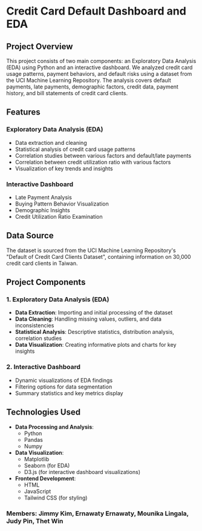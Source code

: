 # Credit Card Default Dashboard and EDA

## Project Overview

This project consists of two main components: an Exploratory Data Analysis (EDA) using Python and an interactive dashboard. We analyzed credit card usage patterns, payment behaviors, and default risks using a dataset from the UCI Machine Learning Repository. The analysis covers default payments, late payments, demographic factors, credit data, payment history, and bill statements of credit card clients.

## Features

### Exploratory Data Analysis (EDA)
- Data extraction and cleaning
- Statistical analysis of credit card usage patterns
- Correlation studies between various factors and default/late payments
- Correlation between credit utilization ratio with various factors
- Visualization of key trends and insights

### Interactive Dashboard
- Late Payment Analysis
- Buying Pattern Behavior Visualization
- Demographic Insights
- Credit Utilization Ratio Examination

## Data Source

The dataset is sourced from the UCI Machine Learning Repository's "Default of Credit Card Clients Dataset", containing information on 30,000 credit card clients in Taiwan.

## Project Components

### 1. Exploratory Data Analysis (EDA)
- **Data Extraction**: Importing and initial processing of the dataset
- **Data Cleaning**: Handling missing values, outliers, and data inconsistencies
- **Statistical Analysis**: Descriptive statistics, distribution analysis, correlation studies
- **Data Visualization**: Creating informative plots and charts for key insights

### 2. Interactive Dashboard
- Dynamic visualizations of EDA findings
- Filtering options for data segmentation
- Summary statistics and key metrics display

## Technologies Used

- **Data Processing and Analysis**: 
  - Python
  - Pandas
  - Numpy
- **Data Visualization**: 
  - Matplotlib
  - Seaborn (for EDA)
  - D3.js (for interactive dashboard visualizations)
- **Frontend Development**:
  - HTML
  - JavaScript
  - Tailwind CSS (for styling)

### Members: Jimmy Kim, Ernawaty Ernawaty, Mounika Lingala, Judy Pin, Thet Win

